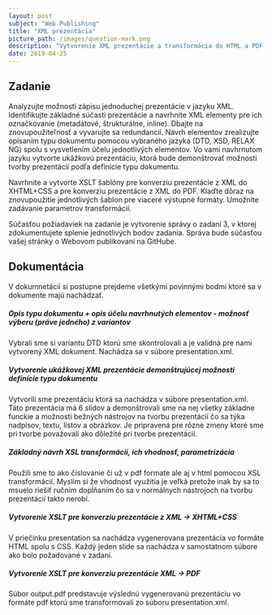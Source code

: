 ```yaml
---
layout: post
subject: "Web Publishing"
title: "XML prezentácia"
picture_path: /images/question-mark.png
description: "Vytvorenie XML prezentácie a transformácia do HTML a PDF."
date: 2019-04-25
---
```


## Zadanie 

Analyzujte možnosti zápisu jednoduchej prezentácie v jazyku XML. Identifikujte základné súčasti prezentácie a navrhnite XML elementy pre ich označkovanie (metadátové, štrukturálne, inline). Dbajte na znovupoužiteľnosť a vyvarujte sa redundancií. Návrh elementov zrealizujte opísaním typu dokumentu pomocou vybraného jazyka (DTD, XSD, RELAX NG) spolu s vysvetlením účelu jednotlivých elementov. Vo vami navhrnutom jazyku vytvorte ukážkovú prezentáciu, ktorá bude demonštrovať možnosti tvorby prezentácií podľa definície typu dokumentu.

Navrhnite a vytvorte XSLT šablóny pre konverziu prezentácie z XML do XHTML+CSS a pre konverziu prezentácie z XML do PDF. Klaďte dôraz na znovupoužitie jednotlivých šablon pre viaceré výstupné formáty. Umožnite zadávanie parametrov transformácií.

Súčasťou požiadaviek na zadanie je vytvorenie správy o zadaní 3, v ktorej zdokumentujete splenie jednotlivých bodov zadania. Správa bude súčasťou vašej stránky o Webovom publikovaní na GitHube.

## Dokumentácia

V dokumnetácii si postupne prejdeme všetkými povinnými bodmi ktoré sa v dokumente majú nachádzať.

##### Opis typu dokumentu + opis účelu navrhnutých elementov - možnosť výberu (práve jedného) z variantov

Vybrali sme si variantu DTD ktorú sme skontrolovali a je validná pre nami vytvorený XML dokument. Nachádza sa v súbore presentation.xml.

##### Vytvorenie ukážkovej XML prezentácie demonštrujúcej možnosti definície typu dokumentu

Vytvorili sme prezentáciu ktorá sa nachádza v súbore presentation.xml. Táto prezentácia má 6 slidov a demonštrovali sme na nej všetky základne funckie a možnosti bežných nástrojov na tvorbu prezentácií čo sa týka nadpisov, textu, listov a obrázkov. Je pripravená pre rôzne zmeny ktoré sme pri tvorbe považovali ako dôležité pri tvorbe prezentácií.

##### Základný návrh XSL transformácií, ich vhodnosť, parametrizácia

Použili sme to ako číslovanie či už v pdf formate ale aj v html pomocou XSL transformácií. Myslím si že vhodnosť využitia je veľká pretože inak by sa to msuelo riešiť ručním dopĺňaním čo sa v normálnych nástrojoch na tvorbu prezentácií takto nerobí.

##### Vytvorenie XSLT pre konverziu prezentácie z XML -> XHTML+CSS

V priečinku presentation sa nachádza vygenerovana prezentácia vo formáte HTML spolu s CSS. Každý jeden slide sa nachádza v samostatnom súbore ako bolo požadované v zadaní.

##### Vytvorenie XSLT pre konverziu prezentácie XML -> PDF

Súbor output.pdf predstavuje výslednú vygenerovanú prezentáciu vo formáte pdf ktorú sme transformovali zo súboru presentation.xml.